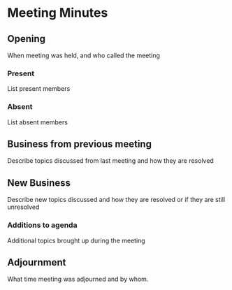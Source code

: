# <Date> Meeting Minutes

## Opening

When meeting was held, and who called the meeting

### Present

List present members

### Absent

List absent members

## Business from previous meeting

Describe topics discussed from last meeting and how they are resolved

## New Business

Describe new topics discussed and how they are resolved or if they are still unresolved

### Additions to agenda

Additional topics brought up during the meeting

## Adjournment

What time meeting was adjourned and by whom.
